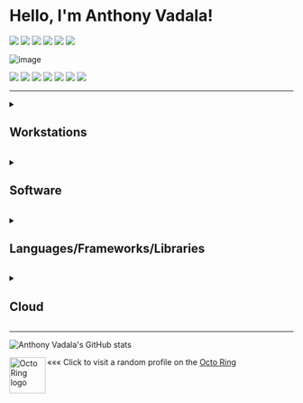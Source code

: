 <!-- Intro -->
<span id="toc">
  <ul style="list-style: none">
    <summary>
      <h1>Hello, I'm Anthony Vadala!</h1>
    </summary>
    <img src="https://img.shields.io/badge/Router Resetter-29354e?style=for-the-badge&logoColor=white"/> <img src="https://img.shields.io/badge/VHS Dubber-29354e?style=for-the-badge&logoColor=white"/> <img src="https://img.shields.io/badge/Video Game Enjoyer-29354e?style=for-the-badge&logoColor=white"/> <img src="https://img.shields.io/badge/Tabletop GM-29354e?style=for-the-badge&logoColor=white"/> <img src="https://img.shields.io/badge/Tea Drinker-29354e?style=for-the-badge&logoColor=white"/> <img src="https://img.shields.io/badge/They/Them-29354e?style=for-the-badge&logoColor=white"/>
  </ul>
</span>
    
![image](https://github.com/user-attachments/assets/3692a12f-f5d9-4781-b9b7-7bdf685f14e9)

<!-- Platform Links -->
<a href="https://anthonyvadala.me"><img src="https://img.shields.io/badge/website-000000?style=for-the-badge&logo=About.me&logoColor=white"/></a>
<a href="https://bsky.app/profile/anthonyvadala.me"><img src="https://img.shields.io/badge/Bluesky-0285FF?logo=bluesky&logoColor=fff&style=for-the-badge"/></a>
<a href="https://discordapp.com/users/1044111002934988890"><img src="https://img.shields.io/badge/Discord-5865F2?style=for-the-badge&logo=discord&logoColor=white"/></a>
<a href="mailto:git@anthonyvadala.me"><img src="https://img.shields.io/badge/proton%20mail-6D4AFF?style=for-the-badge&logo=protonmail&logoColor=white"/></a>
<a href="https://www.linkedin.com/in/AnthonyVadala/"><img src="https://img.shields.io/badge/LinkedIn-0077B5?style=for-the-badge&logo=linkedin&logoColor=white"/></a>
<a href="https://github.com/AnthonyVadala"><img src="https://img.shields.io/badge/GitHub-100000?style=for-the-badge&logo=github&logoColor=white"/></a>
<a href="https://gitlab.com/AnthonyVadala"><img src="https://img.shields.io/badge/GitLab-330F63?style=for-the-badge&logo=gitlab&logoColor=white"/></a>

---

<!-- Info on Workstations -->
<span id="toc">
  <ul style="list-style: none">
    <details>
      <summary><h2>Workstations</h2></summary>
      <br>
      <img src="https://img.shields.io/badge/Fedora-51A2DA?style=for-the-badge&logo=fedora&logoColor=white"/> <img src="https://img.shields.io/badge/NVIDIA-RTX4090-76B900?style=for-the-badge&logo=nvidia&logoColor=white"/> <img src="https://img.shields.io/badge/Intel-Core_i9_13th-0071C5?style=for-the-badge&logo=intel&logoColor=white"/> <img src="https://img.shields.io/badge/homebrew-FBB040?style=for-the-badge&logo=homebrew&logoColor=white"/> <img src="https://img.shields.io/badge/Zsh-F15A24?style=for-the-badge&logo=Zsh&logoColor=white"/>
      <br><br>
    <img src="https://img.shields.io/badge/macOS-000000?style=for-the-badge&logo=apple&logoColor=white"/> <img src="https://img.shields.io/badge/Apple-MacBook_Pro_14-999999?style=for-the-badge&logo=apple&logoColor=white"/> <img src="https://img.shields.io/badge/homebrew-FBB040?style=for-the-badge&logo=homebrew&logoColor=white"/> <img src="https://img.shields.io/badge/Zsh-F15A24?style=for-the-badge&logo=Zsh&logoColor=white"/>
    </details>
  </ul>
</span>

<!-- Software -->
<span id="toc">
  <ul style="list-style: none">
    <details>
      <summary><h2>Software</h2></summary>
      <br>
      <img src="https://img.shields.io/badge/Firefox_Browser-FF7139?style=for-the-badge&logo=Firefox-Browser&logoColor=white"/> <img src="https://img.shields.io/badge/VSCodium-0078D4?style=for-the-badge&logo=visual%20studio%20code&logoColor=white"/> <img src="https://img.shields.io/badge/Obsidian-483699?style=for-the-badge&logo=Obsidian&logoColor=white"/> <img src="https://img.shields.io/badge/metasploit-2596CD?style=for-the-badge&logo=metasploit&logoColor=white"/> <img src="https://img.shields.io/badge/Wireshark-1679A7?style=for-the-badge&logo=Wireshark&logoColor=white"/> <img src="https://img.shields.io/badge/Proxmox-E57000?style=for-the-badge&logo=proxmox&logoColor=white"/> <img src="https://img.shields.io/badge/Krita-203759?style=for-the-badge&logo=krita&logoColor=EEF37B"/> <img src="https://img.shields.io/badge/blender-%23F5792A.svg?style=for-the-badge&logo=blender&logoColor=white"/>
    </details>
  </ul>
</span>

<!-- Languages/Frameworks/Libraries -->
<span id="toc">
  <ul style="list-style: none">
    <details>
      <summary><h2>Languages/Frameworks/Libraries</h2></summary>
      <br>
      <img src="https://img.shields.io/badge/Markdown-000000?style=for-the-badge&logo=markdown&logoColor=white"/> <img src="https://img.shields.io/badge/HTML5-E34F26?style=for-the-badge&logo=html5&logoColor=white"/> <img src="https://img.shields.io/badge/CSS3-1572B6?style=for-the-badge&logo=css3&logoColor=white"/> <img src="https://img.shields.io/badge/Sass-CC6699?style=for-the-badge&logo=sass&logoColor=white"/> <img src="https://img.shields.io/badge/json-5E5C5C?style=for-the-badge&logo=json&logoColor=white"/> <img src="https://img.shields.io/badge/jQuery-0769AD?style=for-the-badge&logo=jquery&logoColor=white"/> <img src="https://img.shields.io/badge/Jekyll-CC0000?style=for-the-badge&logo=Jekyll&logoColor=white"/> <img src="https://img.shields.io/badge/Wiki%20js-1976D2?style=for-the-badge&logo=Wikidotjs&logoColor=white"/> 
    </details>
  </ul>
</span>

<!-- Cloud -->
<span id="toc">
  <ul style="list-style: none">
    <details>
      <summary><h2>Cloud</h2></summary>
        <br>
        <img src="https://img.shields.io/badge/Digital_Ocean-0080FF?style=for-the-badge&logo=DigitalOcean&logoColor=white"/> <img src="https://img.shields.io/badge/Cloudflare-F38020?style=for-the-badge&logo=Cloudflare&logoColor=white"/> <img src="https://img.shields.io/badge/Cloudflare%20Pages-F38020?style=for-the-badge&logo=Cloudflare%20Pages&logoColor=white"/> <img src="https://img.shields.io/badge/GitHub%20Pages-222222?style=for-the-badge&logo=github%20Pages&logoColor=white"/> <img src="https://img.shields.io/badge/GitHub_Actions-2088FF?style=for-the-badge&logo=github-actions&logoColor=white"/>
    </details>
  </ul>
</span>

---

<!-- GitHub Stats and Octo Ring Links -->
![Anthony Vadala's GitHub stats](https://github-readme-stats.vercel.app/api?username=anthonyvadala&show_icons=true&theme=solarized-dark)

<a href="https://octo-ring.com/p/runxel/random"><img align="left" alt="Octo Ring logo" src="https://octo-ring.com/static/img/octo.png" width="64px" /></a>
««« Click to visit a random profile on the <a href="https://octo-ring.com/">Octo Ring</a> 
